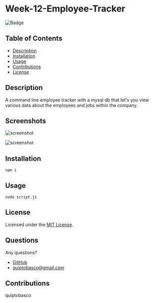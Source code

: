 # Week-12-Employee-Tracker

![Badge](https://img.shields.io/badge/License-MIT-orange)

## Table of Contents
- [Description](#description)
- [Installation](#installation)
- [Usage](#usage)
- [Contributions](#contributions)
- [License](#license)

## Description
A command line employee tracker with a mysql db that let's you view various data about the employees and jobs within the company.

## Screenshots
![screenshot](https://user-images.githubusercontent.com/87678391/138980131-e98f763b-1f18-4944-8602-c3d2df52aa4d.png)


![screenshot](https://user-images.githubusercontent.com/87678391/138980140-f994e3bd-7bae-4669-8cfd-c66ca07a394f.png)


## Installation
`npm i`

## Usage
`node script.js`

## License 
Licensed under the [MIT License](https://choosealicense.com/licenses/mit/).

## Questions
Any questions?
* [GitHub](https://github.com/quiptobasco)
* [quiptobasco@gmail.com](mailto:quiptobasco@gmail.com)

## Contributions
quiptobasco